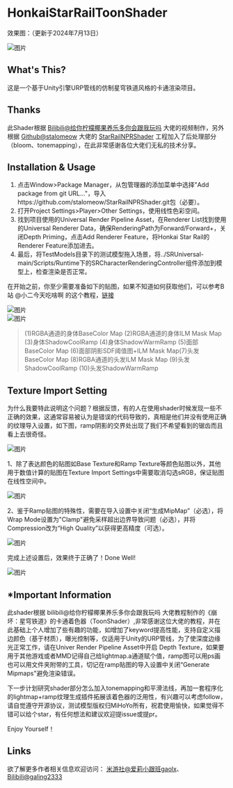 # HonkaiStarRailToonShader
  
效果图：（更新于2024年7月13日）
  
![图片](https://github.com/Gaolingx/HonkaiStarRailToonShader/raw/main/Pictures/screenshot_2024_07_13_01.png)
  
## What's This?
  
这是一个基于Unity引擎URP管线的仿制星穹铁道风格的卡通渲染项目。

## Thanks
  
此Shader根据 [Bilibili@给你柠檬椰果养乐多你会跟我玩吗](https://space.bilibili.com/32704665?spm_id_from=333.337.0.0) 大佬的视频制作，另外根据 [Github@stalomeow](https://github.com/stalomeow) 大佬的 [StarRailNPRShader](https://github.com/stalomeow/StarRailNPRShader) 工程加入了后处理部分（bloom、tonemapping），在此非常感谢各位大佬们无私的技术分享。

## Installation & Usage

1. 点击Window>Package Manager，从包管理器的添加菜单中选择"Add package from git URL..."，导入https://github.com/stalomeow/StarRailNPRShader.git包（必要）。
2. 打开Project Settings>Player>Other Settings，使用线性色彩空间。
3. 找到项目使用的Universal Render Pipeline Asset，在Renderer List找到使用的Universal Renderer Data，确保RenderingPath为Forward/Forward+，关闭Depth Priming，点击Add Renderer Feature，将Honkai Star Rail的Renderer Feature添加进去。
4. 最后，将TestModels目录下的测试模型拖入场景，将../SRUniversal-main/Scripts/Runtime下的SRCharacterRenderingController组件添加到模型上，检查渲染是否正常。

在开始之前，你至少需要准备如下的贴图，如果不知道如何获取他们，可以参考B站 @小二今天吃啥啊 的这个教程，[链接](https://www.bilibili.com/video/BV1t34y1H7jt/)
  
![图片](https://github.com/Gaolingx/HonkaiStarRailToonShader/raw/main/Pictures/MapUsed.PNG)  
![图片](https://github.com/Gaolingx/GenshinCelShaderURP/raw/main/Pictures/v2-940ac11643928df7ad332a6f89369873_r.jpg)  
> (1)RGBA通道的身体BaseColor Map (2)RGBA通道的身体ILM Mask Map (3)身体ShadowCoolRamp  (4)身体ShadowWarmRamp (5)面部BaseColor Map (6)面部阴影SDF阈值图+ILM Mask Map(7)头发BaseColor Map (8)RGBA通道的头发ILM Mask Map (9)头发ShadowCoolRamp (10)头发ShadowWarmRamp
  
## Texture Import Setting
  
为什么我要特此说明这个问题？根据反馈，有的人在使用shader时候发现一些不正确的效果，这通常容易被认为是错误的代码导致的，真相是他们并没有使用正确的纹理导入设置，如下图，ramp阴影的交界处出现了我们不希望看到的锯齿而且看上去很奇怪。
  
![图片](https://github.com/Gaolingx/HonkaiStarRailToonShader/raw/main/Pictures/20230812_01.PNG)
  
1、除了表达颜色的贴图如Base Texture和Ramp Texture等颜色贴图以外，其他用于数值计算的贴图在Texture Import Settings中需要取消勾选sRGB，保证贴图在线性空间中。
  
![图片](https://github.com/Gaolingx/HonkaiStarRailToonShader/raw/main/Pictures/20230812_03.PNG)
  
2、鉴于Ramp贴图的特殊性，需要在导入设置中关闭“生成MipMap”（必选），将Wrap Mode设置为"Clamp"避免采样超出边界导致问题（必选），并将Compression改为“High Quality”以获得更高精度（可选）。
  
![图片](https://github.com/Gaolingx/HonkaiStarRailToonShader/raw/main/Pictures/20230812_04.PNG)
  
完成上述设置后，效果终于正确了！Done Well!
  
![图片](https://github.com/Gaolingx/HonkaiStarRailToonShader/raw/main/Pictures/20230812_02.PNG)  
  
## *Important Information
  
此shader根据 bilibili@给你柠檬椰果养乐多你会跟我玩吗 大佬教程制作的《崩坏：星穹铁道》的卡通着色器（ToonShader）,非常感谢这位大佬的教程，并在此基础上个人增加了些有趣的功能，如增加了keyword提高性能，支持自定义描边颜色（基于材质），曝光控制等，仅适用于Unity的URP管线，为了使深度边缘光正常工作，请在Univer Render Pipeline Asset中开启 Depth Texture，如果要用于其他游戏或者MMD记得自己给lightmap.a通道赋个值，ramp图可以用ps画也可以用文件夹附带的工具，切记在ramp贴图的导入设置中关闭“Generate Mipmaps"避免渲染错误。  
  
下一步计划研究shader部分怎么加入tonemapping和平滑法线，再加一套程序化的lightmap+ramp纹理生成插件拓展该着色器的泛用性，有兴趣可以考虑follow，请自觉遵守开源协议，测试模型版权归MiHoYo所有，祝君使用愉快，如果觉得不错可以给个star，有任何想法和建议欢迎提issue或提pr。
  
Enjoy Yourself！

## Links
  
欲了解更多作者相关信息欢迎访问：
[米游社@爱莉小跟班gaolx](https://www.miyoushe.com/dby/accountCenter/postList?id=277273444)、[Bilibili@galing2333](https://space.bilibili.com/457123942?spm_id_from=..0.0)